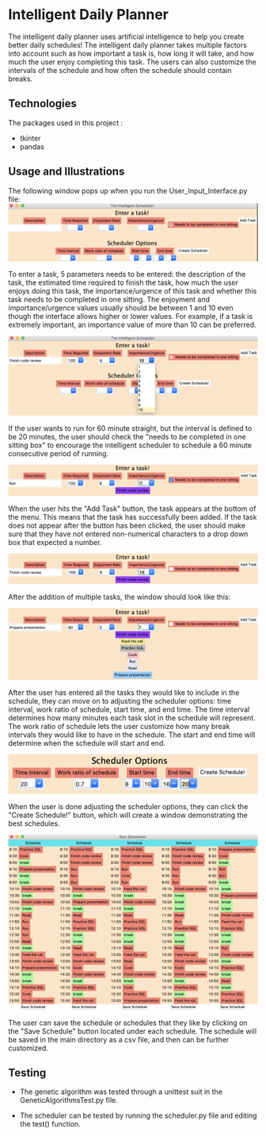 # Intelligent Daily Planner

The intelligent daily planner uses artificial intelligence to help you create better daily schedules! The intelligent daily planner takes multiple factors into account such as how important a task is, how long it will take, and how much the user enjoy completing this task. The users can also customize the intervals of the schedule and how often the schedule should contain breaks. 

## Technologies

The packages used in this project : 
- tkinter
- pandas


## Usage and Illustrations

The following window pops up when you run the User_Input_Interface.py file:
![](pictures/user_input_interface.png)

To enter a task, 5 parameters needs to be entered: the description of the task, the estimated time required to finish the task, how much the user enjoys doing this task, the importance/urgence of this task and whether this task needs to be completed in one sitting. The enjoyment and importance/urgence values usually should be between 1 and 10 even though the interface allows higher or lower values. For example, if a task is extremely important, an importance value of more than 10 can be preferred. 

![](pictures/entering_a_task_1.png)


If the user wants to run for 60 minute straight, but the interval is defined to be 20 minutes, the user should check the "needs to be completed in one sitting box" to encourage the intelligent scheduler to schedule a 60 minute consecutive period of running. 

![](pictures/entering_a_task_3.png)

When the user hits the "Add Task" button, the task appears at the bottom of the menu. This means that the task has successfully been added. If the task does not appear after the button has been clicked, the user should make sure that they have not entered non-numerical characters to a drop down box that expected a number.

![](pictures/entering_a_task_2.png)

After the addition of multiple tasks, the window should look like this:

![](pictures/entering_tasks.png)

After the user has entered all the tasks they would like to include in the schedule, they can move on to adjusting the scheduler options: time interval, work ratio of schedule, start time, and end time. The time interval determines how many minutes each task slot in the schedule will represent. The work ratio of schedule lets the user customize how many break intervals they would like to have in the schedule. The start and end time will determine when the schedule will start and end. 

![](pictures/scheduler_options.png)

When the user is done adjusting the scheduler options, they can click the "Create Schedule!" button, which will create a window demonstrating the best schedules.

![](pictures/suggested_schedules.png)

The user can save the schedule or schedules that they like by clicking on the "Save Schedule" button located under each schedule. The schedule will be saved in the main directory as a csv file, and then can be further customized.

## Testing

- The genetic algorithm was tested through a unittest suit in the GeneticAlgorithmsTest.py file. 

- The scheduler can be tested by running the scheduler.py file and editing the test() function.




